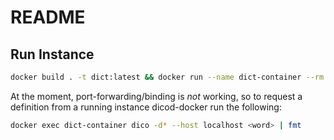 # README
## Run Instance
```bash
docker build . -t dict:latest && docker run --name dict-container --rm -it -d -p 2628:2628 dict:latest 
```
At the moment, port-forwarding/binding is _not_ working, so to request a
definition from a running instance dicod-docker run the following:
```bash
docker exec dict-container dico -d* --host localhost <word> | fmt
```

